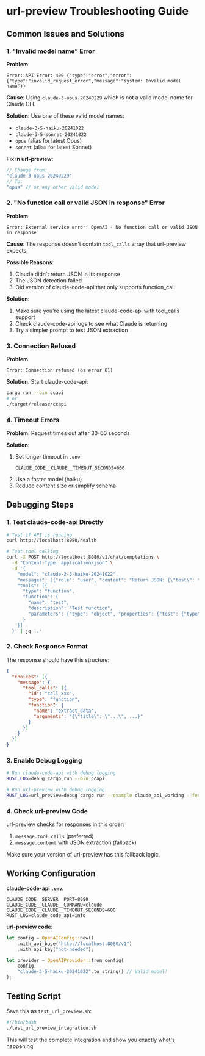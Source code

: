 # url-preview Troubleshooting Guide

## Common Issues and Solutions

### 1. "Invalid model name" Error

**Problem**: 
```
Error: API Error: 400 {"type":"error","error":{"type":"invalid_request_error","message":"system: Invalid model name"}}
```

**Cause**: Using `claude-3-opus-20240229` which is not a valid model name for Claude CLI.

**Solution**: Use one of these valid model names:
- `claude-3-5-haiku-20241022`
- `claude-3-5-sonnet-20241022` 
- `opus` (alias for latest Opus)
- `sonnet` (alias for latest Sonnet)

**Fix in url-preview**:
```rust
// Change from:
"claude-3-opus-20240229"
// To:
"opus" // or any other valid model
```

### 2. "No function call or valid JSON in response" Error

**Problem**:
```
Error: External service error: OpenAI - No function call or valid JSON in response
```

**Cause**: The response doesn't contain `tool_calls` array that url-preview expects.

**Possible Reasons**:
1. Claude didn't return JSON in its response
2. The JSON detection failed
3. Old version of claude-code-api that only supports function_call

**Solution**:
1. Make sure you're using the latest claude-code-api with tool_calls support
2. Check claude-code-api logs to see what Claude is returning
3. Try a simpler prompt to test JSON extraction

### 3. Connection Refused

**Problem**:
```
Error: Connection refused (os error 61)
```

**Solution**: Start claude-code-api:
```bash
cargo run --bin ccapi
# or
./target/release/ccapi
```

### 4. Timeout Errors

**Problem**: Request times out after 30-60 seconds

**Solution**: 
1. Set longer timeout in `.env`:
   ```
   CLAUDE_CODE__CLAUDE__TIMEOUT_SECONDS=600
   ```
2. Use a faster model (haiku)
3. Reduce content size or simplify schema

## Debugging Steps

### 1. Test claude-code-api Directly

```bash
# Test if API is running
curl http://localhost:8080/health

# Test tool calling
curl -X POST http://localhost:8080/v1/chat/completions \
  -H "Content-Type: application/json" \
  -d '{
    "model": "claude-3-5-haiku-20241022",
    "messages": [{"role": "user", "content": "Return JSON: {\"test\": \"hello\"}"}],
    "tools": [{
      "type": "function",
      "function": {
        "name": "test",
        "description": "Test function",
        "parameters": {"type": "object", "properties": {"test": {"type": "string"}}}
      }
    }]
  }' | jq '.'
```

### 2. Check Response Format

The response should have this structure:
```json
{
  "choices": [{
    "message": {
      "tool_calls": [{
        "id": "call_xxx",
        "type": "function",
        "function": {
          "name": "extract_data",
          "arguments": "{\"title\": \"...\", ...}"
        }
      }]
    }
  }]
}
```

### 3. Enable Debug Logging

```bash
# Run claude-code-api with debug logging
RUST_LOG=debug cargo run --bin ccapi

# Run url-preview with debug logging
RUST_LOG=url_preview=debug cargo run --example claude_api_working --features llm
```

### 4. Check url-preview Code

url-preview checks for responses in this order:
1. `message.tool_calls` (preferred)
2. `message.content` with JSON extraction (fallback)

Make sure your version of url-preview has this fallback logic.

## Working Configuration

**claude-code-api `.env`**:
```env
CLAUDE_CODE__SERVER__PORT=8080
CLAUDE_CODE__CLAUDE__COMMAND=claude
CLAUDE_CODE__CLAUDE__TIMEOUT_SECONDS=600
RUST_LOG=claude_code_api=info
```

**url-preview code**:
```rust
let config = OpenAIConfig::new()
    .with_api_base("http://localhost:8080/v1")
    .with_api_key("not-needed");

let provider = OpenAIProvider::from_config(
    config,
    "claude-3-5-haiku-20241022".to_string() // Valid model!
);
```

## Testing Script

Save this as `test_url_preview.sh`:
```bash
#!/bin/bash
./test_url_preview_integration.sh
```

This will test the complete integration and show you exactly what's happening.